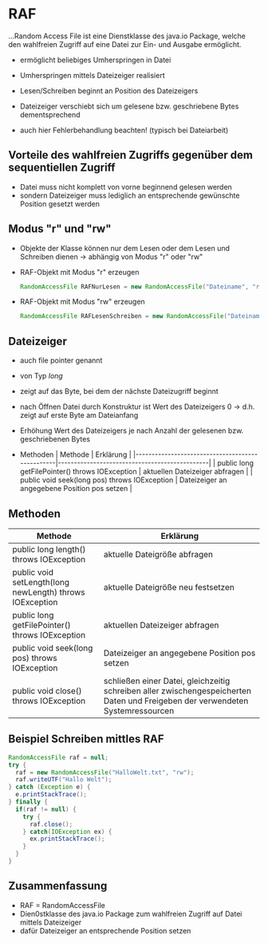 # RAF

...Random Access File ist eine Dienstklasse des java.io Package, welche den wahlfreien Zugriff auf eine Datei zur Ein- und Ausgabe ermöglicht.

- ermöglicht beliebiges Umherspringen in Datei
- Umherspringen mittels Dateizeiger realisiert
- Lesen/Schreiben beginnt an Position des Dateizeigers
- Dateizeiger verschiebt sich um gelesene bzw. geschriebene Bytes dementsprechend

- auch hier Fehlerbehandlung beachten! (typisch bei Dateiarbeit)

## Vorteile des wahlfreien Zugriffs gegenüber dem sequentiellen Zugriff

- Datei muss nicht komplett von vorne beginnend gelesen werden
- sondern Dateizeiger muss lediglich an entsprechende gewünschte Position gesetzt werden

## Modus "r" und "rw"

- Objekte der Klasse können nur dem Lesen oder dem Lesen und Schreiben dienen
  -> abhängig von Modus "r" oder "rw"

- RAF-Objekt mit Modus "r" erzeugen
  ```java
  RandomAccessFile RAFNurLesen = new RandomAccessFile("Dateiname", "r");
  ```
- RAF-Objekt mit Modus "rw" erzeugen
  ```java
  RandomAccessFile RAFLesenSchreiben = new RandomAccessFile("Dateiname", "rw");
  ```

## Dateizeiger

- auch file pointer genannt
- von Typ _long_
- zeigt auf das Byte, bei dem der nächste Dateizugriff beginnt
- nach Öffnen Datei durch Konstruktur ist Wert des Dateizeigers 0
  -> d.h. zeigt auf erste Byte am Dateianfang
- Erhöhung Wert des Dateizeigers je nach Anzahl der gelesenen bzw. geschriebenen Bytes

- Methoden
  | Methode                                         | Erklärung                                     |
  |-------------------------------------------------|-----------------------------------------------|
  | public long getFilePointer() throws IOException | aktuellen Dateizeiger abfragen                |
  | public void seek(long pos) throws IOException   | Dateizeiger an angegebene Position pos setzen |

## Methoden

| Methode                                                  | Erklärung                                                                                                                      |
|----------------------------------------------------------|--------------------------------------------------------------------------------------------------------------------------------|
| public long length() throws IOException                  | aktuelle Dateigröße abfragen                                                                                                   |
| public void setLength(long newLength) throws IOException | aktuelle Dateigröße neu festsetzen                                                                                             |
| public long getFilePointer() throws IOException          | aktuellen Dateizeiger abfragen                                                                                                 |
| public void seek(long pos) throws IOException            | Dateizeiger an angegebene Position pos setzen                                                                                  |
| public void close() throws IOException                   | schließen einer Datei, gleichzeitig schreiben aller zwischengespeicherten Daten und Freigeben der verwendeten Systemressourcen |



## Beispiel Schreiben mittles RAF

```java
RandomAccessFile raf = null;
try {
  raf = new RandomAccessFile("HalloWelt.txt", "rw");
  raf.writeUTF("Hallo Welt");
} catch (Exception e) {
  e.printStackTrace();
} finally {
  if(raf != null) {
    try {
      raf.close();
    } catch(IOException ex) {
      ex.printStackTrace();
    }
  }
}
```

## Zusammenfassung

- RAF = RandomAccessFile
- Dien0stklasse des java.io Package zum wahlfreien Zugriff auf Datei mittels Dateizeiger
- dafür Dateizeiger an entsprechende Position setzen
